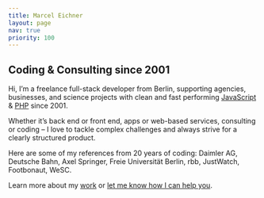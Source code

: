 ```yaml
---
title: Marcel Eichner
layout: page
nav: true
priority: 100
---
```

## Coding & Consulting since 2001

Hi, I’m a freelance full-stack developer from Berlin, supporting agencies, businesses, and science projects with clean and fast performing [JavaScript](https://www.google.de/search?q=JavaScript) & [PHP](https://www.google.de/search?q=php) since 2001.

Whether it’s back end or front end, apps or web-based services, consulting or coding – I love to tackle complex challenges and always strive for a clearly structured product. 

Here are some of my references from 20 years of coding: Daimler AG, Deutsche Bahn, Axel Springer, Freie Universität Berlin, rbb, JustWatch, Footbonaut, WeSC.

Learn more about my [work](about) or [let me know how I can help you](mailto:{{site.email}}).
